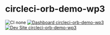 # circleci-orb-demo-wp3

![CI none](https://img.shields.io/badge/ci-none-orange.svg)
[![Dashboard circleci-orb-demo-wp3](https://img.shields.io/badge/dashboard-circleci_orb_demo_wp3-yellow.svg)](https://dashboard.pantheon.io/sites/0103bd98-4f06-4412-8d28-58e0b4627d34#dev/code)
[![Dev Site circleci-orb-demo-wp3](https://img.shields.io/badge/site-circleci_orb_demo_wp3-blue.svg)](http://dev-circleci-orb-demo-wp3.pantheonsite.io/)
